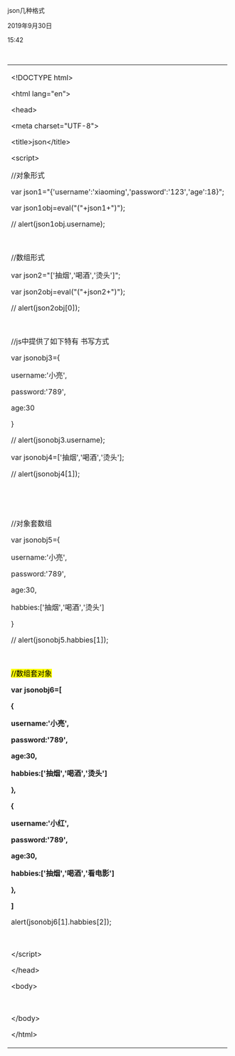 json几种格式

2019年9月30日

15:42

 

<table>
<colgroup>
<col style="width: 100%" />
</colgroup>
<tbody>
<tr class="odd">
<td><p>&lt;!DOCTYPE html&gt;</p>
<p>&lt;html lang="en"&gt;</p>
<p>&lt;head&gt;</p>
<p>&lt;meta charset="UTF-8"&gt;</p>
<p>&lt;title&gt;json&lt;/title&gt;</p>
<p>&lt;script&gt;</p>
<p>//对象形式</p>
<p>var json1="{'username':'xiaoming','password':'123','age':18}";</p>
<p>var json1obj=eval("("+json1+")");</p>
<p>// alert(json1obj.username);</p>
<p> </p>
<p>//数组形式</p>
<p>var json2="['抽烟','喝酒','烫头']";</p>
<p>var json2obj=eval("("+json2+")");</p>
<p>// alert(json2obj[0]);</p>
<p> </p>
<p>//js中提供了如下特有 书写方式</p>
<p>var jsonobj3={</p>
<p>username:'小亮',</p>
<p>password:'789',</p>
<p>age:30</p>
<p>}</p>
<p>// alert(jsonobj3.username);</p>
<p>var jsonobj4=['抽烟','喝酒','烫头'];</p>
<p>// alert(jsonobj4[1]);</p>
<p> </p>
<p> </p>
<p>//对象套数组</p>
<p>var jsonobj5={</p>
<p>username:'小亮',</p>
<p>password:'789',</p>
<p>age:30,</p>
<p>habbies:['抽烟','喝酒','烫头']</p>
<p>}</p>
<p>// alert(jsonobj5.habbies[1]);</p>
<p> </p>
<p><mark>//数组套对象</mark></p>
<p><strong>var jsonobj6=[</strong></p>
<p><strong>{</strong></p>
<p><strong>username:'小亮',</strong></p>
<p><strong>password:'789',</strong></p>
<p><strong>age:30,</strong></p>
<p><strong>habbies:['抽烟','喝酒','烫头']</strong></p>
<p><strong>},</strong></p>
<p><strong>{</strong></p>
<p><strong>username:'小红',</strong></p>
<p><strong>password:'789',</strong></p>
<p><strong>age:30,</strong></p>
<p><strong>habbies:['抽烟','喝酒','看电影']</strong></p>
<p><strong>},</strong></p>
<p><strong>]</strong></p>
<p>alert(jsonobj6[1].habbies[2]);</p>
<p> </p>
<p>&lt;/script&gt;</p>
<p>&lt;/head&gt;</p>
<p>&lt;body&gt;</p>
<p> </p>
<p>&lt;/body&gt;</p>
<p>&lt;/html&gt;</p></td>
</tr>
</tbody>
</table>
